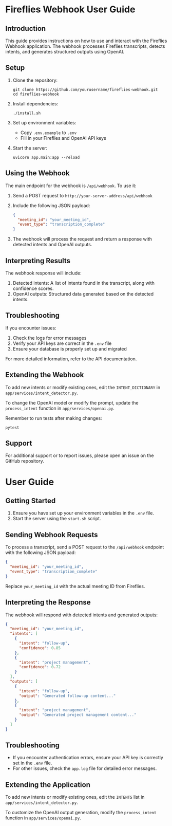 # Fireflies Webhook User Guide

## Introduction

This guide provides instructions on how to use and interact with the Fireflies Webhook application. The webhook processes Fireflies transcripts, detects intents, and generates structured outputs using OpenAI.

## Setup

1. Clone the repository:
   ```
   git clone https://github.com/yourusername/fireflies-webhook.git
   cd fireflies-webhook
   ```

2. Install dependencies:
   ```
   ./install.sh
   ```

3. Set up environment variables:
   - Copy `.env.example` to `.env`
   - Fill in your Fireflies and OpenAI API keys

4. Start the server:
   ```
   uvicorn app.main:app --reload
   ```

## Using the Webhook

The main endpoint for the webhook is `/api/webhook`. To use it:

1. Send a POST request to `http://your-server-address/api/webhook`
2. Include the following JSON payload:
   ```json
   {
     "meeting_id": "your_meeting_id",
     "event_type": "transcription_complete"
   }
   ```

3. The webhook will process the request and return a response with detected intents and OpenAI outputs.

## Interpreting Results

The webhook response will include:

1. Detected intents: A list of intents found in the transcript, along with confidence scores.
2. OpenAI outputs: Structured data generated based on the detected intents.

## Troubleshooting

If you encounter issues:

1. Check the logs for error messages
2. Verify your API keys are correct in the `.env` file
3. Ensure your database is properly set up and migrated

For more detailed information, refer to the API documentation.

## Extending the Webhook

To add new intents or modify existing ones, edit the `INTENT_DICTIONARY` in `app/services/intent_detector.py`.

To change the OpenAI model or modify the prompt, update the `process_intent` function in `app/services/openai.py`.

Remember to run tests after making changes:
```
pytest
```

## Support

For additional support or to report issues, please open an issue on the GitHub repository.
# User Guide

## Getting Started

1. Ensure you have set up your environment variables in the `.env` file.
2. Start the server using the `start.sh` script.

## Sending Webhook Requests

To process a transcript, send a POST request to the `/api/webhook` endpoint with the following JSON payload:

```json
{
  "meeting_id": "your_meeting_id",
  "event_type": "transcription_complete"
}
```

Replace `your_meeting_id` with the actual meeting ID from Fireflies.

## Interpreting the Response

The webhook will respond with detected intents and generated outputs:

```json
{
  "meeting_id": "your_meeting_id",
  "intents": [
    {
      "intent": "follow-up",
      "confidence": 0.85
    },
    {
      "intent": "project management",
      "confidence": 0.72
    }
  ],
  "outputs": [
    {
      "intent": "follow-up",
      "output": "Generated follow-up content..."
    },
    {
      "intent": "project management",
      "output": "Generated project management content..."
    }
  ]
}
```

## Troubleshooting

- If you encounter authentication errors, ensure your API key is correctly set in the `.env` file.
- For other issues, check the `app.log` file for detailed error messages.

## Extending the Application

To add new intents or modify existing ones, edit the `INTENTS` list in `app/services/intent_detector.py`.

To customize the OpenAI output generation, modify the `process_intent` function in `app/services/openai.py`.
